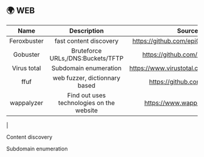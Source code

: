 ## 🌍 WEB

|    Name     |                Description                |                 Source                  |
|:-----------:|:-----------------------------------------:|:---------------------------------------:|
| Feroxbuster |          fast content discovery           |  https://github.com/epi052/feroxbuster  |
|  Gobuster   |     Bruteforce URLs,/DNS:Buckets/TFTP     |     https://github.com/OJ/gobuster      |
| Virus total |           Subdomain enumeration           | https://www.virustotal.com/gui/home/url |
|    ffuf     |       web fuzzer, dictionnary based       |      https://github.com/ffuf/ffuf       |
| wappalyzer  | Find out uses technologies on the website |       https://www.wappalyzer.com/       |
| 

Content discovery

Subdomain enumeration
